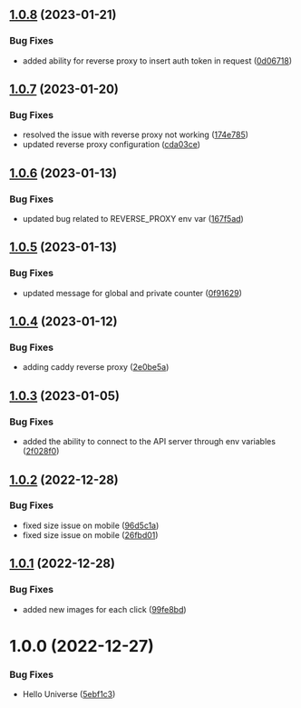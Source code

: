 ## [1.0.8](https://github.com/spectrocloud/hello-universe/compare/v1.0.7...v1.0.8) (2023-01-21)


### Bug Fixes

* added ability for reverse proxy to insert auth token in request ([0d06718](https://github.com/spectrocloud/hello-universe/commit/0d067181dd536f7e3a97d20d601078c4ce351cdb))

## [1.0.7](https://github.com/spectrocloud/hello-universe/compare/v1.0.6...v1.0.7) (2023-01-20)


### Bug Fixes

* resolved the issue with reverse proxy not working ([174e785](https://github.com/spectrocloud/hello-universe/commit/174e78541597c5082bd01beed2f3412c209105a0))
* updated reverse proxy configuration ([cda03ce](https://github.com/spectrocloud/hello-universe/commit/cda03ce1c9a208c1d5069b379776ae308d0fe203))

## [1.0.6](https://github.com/spectrocloud/hello-universe/compare/v1.0.5...v1.0.6) (2023-01-13)


### Bug Fixes

* updated bug related to REVERSE_PROXY env var ([167f5ad](https://github.com/spectrocloud/hello-universe/commit/167f5adda058af6fbb8cb7bb3cf1e7b578fe16ea))

## [1.0.5](https://github.com/spectrocloud/hello-universe/compare/v1.0.4...v1.0.5) (2023-01-13)


### Bug Fixes

* updated message for global and private counter ([0f91629](https://github.com/spectrocloud/hello-universe/commit/0f91629b8ed8d72b5309dbcc67debe5976c9d954))

## [1.0.4](https://github.com/spectrocloud/hello-universe/compare/v1.0.3...v1.0.4) (2023-01-12)


### Bug Fixes

* adding caddy reverse proxy ([2e0be5a](https://github.com/spectrocloud/hello-universe/commit/2e0be5a267b77eb122bf5fff3f574686ba6dd5ad))

## [1.0.3](https://github.com/spectrocloud/hello-universe/compare/v1.0.2...v1.0.3) (2023-01-05)


### Bug Fixes

* added the ability to connect to the API server through env variables ([2f028f0](https://github.com/spectrocloud/hello-universe/commit/2f028f060ef996774400444aaa9303edb5fcdca6))

## [1.0.2](https://github.com/spectrocloud/hello-universe/compare/v1.0.1...v1.0.2) (2022-12-28)


### Bug Fixes

* fixed size issue on mobile ([96d5c1a](https://github.com/spectrocloud/hello-universe/commit/96d5c1a3c52d43c634b121989b5083f8e4332d4f))
* fixed size issue on mobile ([26fbd01](https://github.com/spectrocloud/hello-universe/commit/26fbd01f8f0cf097824f4565b87acde4d7764ff8))

## [1.0.1](https://github.com/spectrocloud/hello-universe/compare/v1.0.0...v1.0.1) (2022-12-28)


### Bug Fixes

* added new images for each click ([99fe8bd](https://github.com/spectrocloud/hello-universe/commit/99fe8bd8544ff1a283bc7fcd60a1b1f33cbfd638))

# 1.0.0 (2022-12-27)


### Bug Fixes

* Hello Universe ([5ebf1c3](https://github.com/spectrocloud/hello-universe/commit/5ebf1c335ecf8e604c35c48291412650d94a6730))
